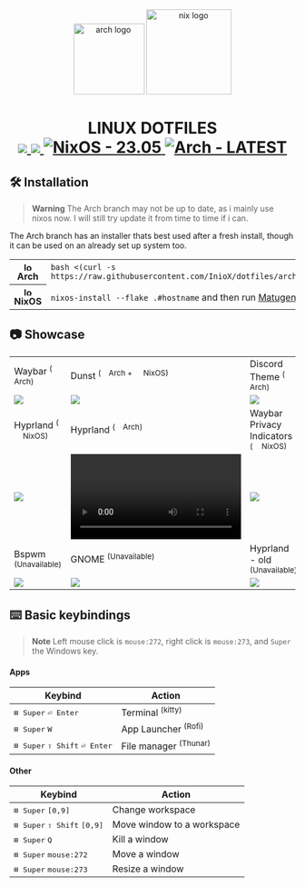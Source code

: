 <div align="center">
  <img src="http://wiki.installgentoo.com/images/f/f9/Arch-linux-logo.png" alt="arch logo" width=125>
  <img src="https://nixos.org/logo/nixos-logo-only-hires.png" alt="nix logo" width=150>
</div>

<h1 align="center">
  LINUX DOTFILES<br>
  <a href="">
      <img src="https://img.shields.io/github/issues/InioX/dotfiles?color=5176c1&style=for-the-badge">
   </a>
   <a href="https://github.com/InioX/dotfiles/stargazers">
      <img src="https://img.shields.io/github/stars/InioX/dotfiles?color=7eb8e3&style=for-the-badge">
   </a>
  <a href="https://github.com/InioX/dotfiles/tree/nixos"><img src="https://img.shields.io/badge/NixOS-23.05-5176c1?style=for-the-badge&logo=NixOS&logoColor=white" alt="NixOS - 23.05">
  <a href="https://github.com/InioX/dotfiles/tree/arch/"><img src="https://img.shields.io/badge/Arch-LATEST-1793d1?style=for-the-badge&logo=Arch+Linux&logoColor=white" alt="Arch - LATEST"></a>
</h1>

## 🛠️ Installation
>**Warning** The Arch branch may not be up to date, as i mainly use nixos now. I will still try update it from time to time if i can.

The Arch branch has an installer thats best used after a fresh install, though it can be used on an already set up system too.

<table>
  <tr>
    <th><img src="http://wiki.installgentoo.com/images/f/f9/Arch-linux-logo.png" alt="logo" width=15> Arch</th>
    <td><code>bash <(curl -s https://raw.githubusercontent.com/InioX/dotfiles/arch/install.sh)</code></td>
  </tr>
  <tr>
    <th><img src="https://camo.githubusercontent.com/33a99d1ffcc8b23014fd5f6dd6bfad0f8923d44d61bdd2aad05f010ed8d14cb4/68747470733a2f2f6e69786f732e6f72672f6c6f676f2f6e69786f732d6c6f676f2d6f6e6c792d68697265732e706e67" alt="logo" width=15> NixOS</th>
    <td><code>nixos-install --flake .#hostname</code> and then run <a href="https://github.com/InioX/Matugen">Matugen</a> <sup>(or follow <a href="https://github.com/InioX/dotfiles/tree/nixos#package-installation">this</a>)</sup></td>
  </tr>
</table>
      
## 📷 Showcase

<table>
  <tr>
    <td>Waybar <sup>(<img src="http://wiki.installgentoo.com/images/f/f9/Arch-linux-logo.png" width=10> Arch)</sup></td>
    <td>Dunst <sup>(<img src="http://wiki.installgentoo.com/images/f/f9/Arch-linux-logo.png" width=10> Arch + <img src="https://camo.githubusercontent.com/33a99d1ffcc8b23014fd5f6dd6bfad0f8923d44d61bdd2aad05f010ed8d14cb4/68747470733a2f2f6e69786f732e6f72672f6c6f676f2f6e69786f732d6c6f676f2d6f6e6c792d68697265732e706e67" width=12> NixOS)</sup></td>
    <td>Discord Theme <sup>(<img src="http://wiki.installgentoo.com/images/f/f9/Arch-linux-logo.png" width=10> Arch)</sup></td>
  </tr>
  <tr>
    <td><img src="https://media.discordapp.net/attachments/1134177615964545024/1134178054596464760/image-7.png?width=1438&height=32"></td>
    <td><img src="https://cdn.discordapp.com/attachments/1134177615964545024/1134186572493897869/image-103.png"></td>
    <td><img src="https://media.discordapp.net/attachments/1134177615964545024/1134203686747385876/Picsart_23-07-27_21-20-16-233.jpg?width=1173&height=660"></td>
  </tr>
  <tr>
    <td>Hyprland <sup>(<img src="https://camo.githubusercontent.com/33a99d1ffcc8b23014fd5f6dd6bfad0f8923d44d61bdd2aad05f010ed8d14cb4/68747470733a2f2f6e69786f732e6f72672f6c6f676f2f6e69786f732d6c6f676f2d6f6e6c792d68697265732e706e67" width=12> NixOS)</sup></td>
    <td>Hyprland <sup>(<img src="http://wiki.installgentoo.com/images/f/f9/Arch-linux-logo.png" width=10> Arch)</sup></td>
    <td>Waybar Privacy Indicators <sup>(<img src="https://camo.githubusercontent.com/33a99d1ffcc8b23014fd5f6dd6bfad0f8923d44d61bdd2aad05f010ed8d14cb4/68747470733a2f2f6e69786f732e6f72672f6c6f676f2f6e69786f732d6c6f676f2d6f6e6c792d68697265732e706e67" width=12> NixOS)</sup></td>
  </tr>
    <tr>
    <td><img src="https://user-images.githubusercontent.com/81521595/236634805-15e68f9b-44a5-4efc-b275-0eb1f6a28bd9.gif"></td>
    <td><video src="https://user-images.githubusercontent.com/81521595/202860841-1ebc1d34-9aee-41cc-b16e-d1028548deb1.mp4"></td>
    <td><img src="https://media.discordapp.net/attachments/1134177615964545024/1134178054835552306/image-9.png?width=1172&height=660"></td>
  </tr>
<tr>
    <td>Bspwm <sup>(Unavailable)</sup></td>
    <td>GNOME <sup>(Unavailable)</sup></td>
    <td>Hyprland - old <sup>(Unavailable)</sup></td>
  </tr>
    <tr>
    <td><img src="https://media.discordapp.net/attachments/1134177615964545024/1134178054235770920/image.png?width=1173&height=660"></td>
    <td><img src="https://media.discordapp.net/attachments/1134177615964545024/1134177915114885251/image-5.png?width=1172&height=660"></td>
    <td><img src="https://media.discordapp.net/attachments/1134177615964545024/1134177911885283389/4UbKh2z_1.png?width=1173&height=660"></td>
  </tr>
 </table>

## :keyboard: Basic keybindings

> **Note** Left mouse click is `mouse:272`, right click is `mouse:273`, and `Super` the Windows key.

#### Apps

| Keybind                                                  | Action                           |
| -------------------------------------------------------- | -------------------------------- |
| <kbd>⊞ Super</kbd> <kbd>⏎ Enter</kbd>                    | Terminal <sup>(kitty)</sup>      |
| <kbd>⊞ Super</kbd> <kbd>W</kbd>                          | App Launcher <sup>(Rofi)</sup>   |
| <kbd>⊞ Super</kbd> <kbd>⇧ Shift</kbd> <kbd>⏎ Enter</kbd> | File manager <sup>(Thunar)</sup> |

#### Other

| Keybind                                                | Action                     |
| ------------------------------------------------------ | -------------------------- |
| <kbd>⊞ Super</kbd> <kbd>[0,9]</kbd>                    | Change workspace           |
| <kbd>⊞ Super</kbd> <kbd>⇧ Shift</kbd> <kbd>[0,9]</kbd> | Move window to a workspace |
| <kbd>⊞ Super</kbd> <kbd>Q</kbd>                        | Kill a window              |
| <kbd>⊞ Super</kbd> <kbd>mouse:272</kbd>                | Move a window              |
| <kbd>⊞ Super</kbd> <kbd>mouse:273</kbd>                | Resize a window            |
